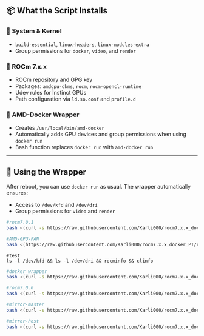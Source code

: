 ## 📦 What the Script Installs

### 🧱 System & Kernel

- `build-essential`, `linux-headers`, `linux-modules-extra`
- Group permissions for `docker`, `video`, and `render`

### 🔧 ROCm 7.x.x

- ROCm repository and GPG key
- Packages: `amdgpu-dkms`, `rocm`, `rocm-opencl-runtime`
- Udev rules for Instinct GPUs
- Path configuration via `ld.so.conf` and `profile.d`

### 🐳 AMD-Docker Wrapper

- Creates `/usr/local/bin/amd-docker`
- Automatically adds GPU devices and group permissions when using `docker run`
- Bash function replaces `docker run` with `amd-docker run`

---

## 🐳 Using the Wrapper

After reboot, you can use `docker run` as usual. The wrapper automatically ensures:

- Access to `/dev/kfd` and `/dev/dri`
- Group permissions for `video` and `render`
```bash
#rocm7.0.1
bash <(curl -s https://raw.githubusercontent.com/Karli000/rocm7.x.x_docker_PT/main/rocm7.0.1_install.sh)
```
```bash
#AMD-GPU-FAN
bash <(https://raw.githubusercontent.com/Karli000/rocm7.x.x_docker_PT/refs/heads/main/setup_gpu_fan.sh)
```
```
#test
ls -l /dev/kfd && ls -l /dev/dri && rocminfo && clinfo
```
```bash
#docker_wrapper
bash <(curl -s https://raw.githubusercontent.com/Karli000/rocm7.x.x_docker_PT/main/docker_wrapper.sh)
```

```bash
#rocm7.0.0
bash <(curl -s https://raw.githubusercontent.com/Karli000/rocm7.x.x_docker_PT/main/rocm7.0.0_install.sh)
```

```bash
#mirror-master
bash <(curl -s https://raw.githubusercontent.com/Karli000/rocm7.x.x_docker_PT/main/mirror-master.sh)
```
```bash
#mirror-host
bash <(curl -s https://raw.githubusercontent.com/Karli000/rocm7.x.x_docker_PT/main/mirror-host.sh)
```
